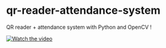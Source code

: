 # qr-reader-attendance-system

QR reader + attendance system with Python and OpenCV !

[![Watch the video](https://img.youtube.com/vi/5eahBYvDJjA/0.jpg)](https://www.youtube.com/watch?v=5eahBYvDJjA)
